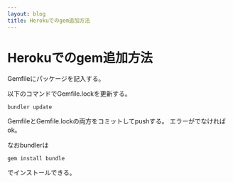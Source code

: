 ```yaml
---
layout: blog
title: Herokuでのgem追加方法
---
```


# Herokuでのgem追加方法

Gemfileにパッケージを記入する。

以下のコマンドでGemfile.lockを更新する。

    bundler update

GemfileとGemfile.lockの両方をコミットしてpushする。
エラーがでなければok。

なおbundlerは

    gem install bundle

でインストールできる。
